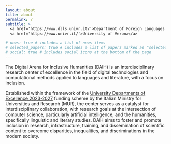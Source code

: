 ```yaml
---
layout: about
title: about
permalink: /
subtitle: >
  <a href='https://www.dlls.univr.it/'>Department of Foreign Languages and Literatures</a><br/>
  <a href='https://www.univr.it/'>University of Verona</a>

# news: true # includes a list of news items
# selected_papers: true # includes a list of papers marked as "selected={true}"
# social: true # includes social icons at the bottom of the page
---
```



The Digital Arena for Inclusive Humanities (DAIH) is an interdisciplinary research center of excellence in the field of digital technologies and computational methods applied to languages and literature, with a focus on inclusion.

Established within the framework of the [University Departments of Excellence 2023-2027](https://www.anvur.it/en/activities/departments/) funding scheme by the Italian Ministry for Universities and Research (MUR), the center serves as a catalyst for interdisciplinary collaboration, with research goals at the intersection of computer science, particularly artificial intelligence, and the humanities, specifically linguistic and literary studies. DAIH aims to foster and promote inclusion in research, infrastructure, training, and dissemination of scientific content to overcome disparities, inequalities, and discriminations in the modern society.